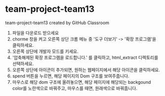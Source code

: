 # team-project-team13
team-project-team13 created by GitHub Classroom


1. 파일을 다운로드 받으세요
2. chorme 창을 켜고 오른쪽 상단 크롬 메뉴 중 '도구 더보기' -> '확장 프로그램'을 클릭하세요.
3. 오른쪽 상단에 개발자 모드를 키세요.
4. '압축해제된 확장 프로그램을 로드합니다.' 를 클릭하고, html_extract 디렉토리를 선택하세요.
5. 오른쪽 상단에 아이콘이 추가되면, 원하는 웹페이지에서 해당 아이콘을 클릭하세요.
6. spend 버튼을 누르면, 해당 페이지의 Dom 구조를 보여주줍니다.
7. 마우스로 해당 dom 구조에 올려놓으면, 해당 페이지에 해당되는 backgound color를 노란색으로 바꿔주고, 마우스를 때면, 원래색으로 바꿔줍니다.

